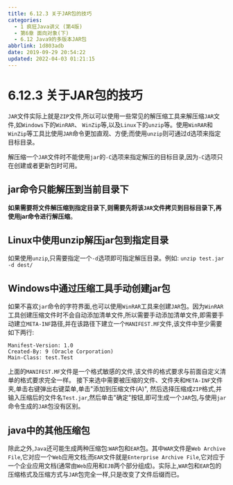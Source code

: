 ```yaml
---
title: 6.12.3 关于JAR包的技巧
categories: 
  - 1 疯狂Java讲义 (第4版)
  - 第6章 面向对象(下)
  - 6.12 Java9的多版本JAR包
abbrlink: 1d803adb
date: 2019-09-29 20:54:22
updated: 2022-04-03 01:21:15
---
```

# 6.12.3 关于JAR包的技巧 #
`JAR`文件实际上就是`ZIP`文件,所以可以使用一些常见的解压缩工具来解压缩`JAR`文件,如`Windows`下的`WinRAR`、 `WinZip`等,以及`Linux`下的`unzip`等。使用`WinRAR`和`WinZip`等工具比使用`JAR`命令更加直观、方便;而使用`unzip`则可通过d选项来指定目标目录。

解压缩一个`JAR`文件时不能使用`jar`的`-C`选项来指定解压的目标目录,因为`-C`选项只在创建或者更新包时可用。
## jar命令只能解压到当前目录下 ##
**如果需要将文件解压缩到指定目录下,则需要先将该`JAR`文件拷贝到目标目录下,再使用jar命令进行解压缩**。
## Linux中使用unzip解压jar包到指定目录 ##
如果使用`unzip`,只需要指定一个`-d`选项即可指定解压目录。例如:
`unzip test.jar -d dest/`
## Windows中通过压缩工具手动创建jar包 ##
如果不喜欢`jar`命令的字符界面,也可以使用`WinRAR`工具来创建`JAR`包。因为`WinRAR`工具创建压缩文件时不会自动添加清单文件,所以需要手动添加清单文件,即需要手动建立`META-INF`路径,并在该路径下建立一个`MANIFEST.MF`文件,该文件中至少需要如下两行:
```
Manifest-Version: 1.0
Created-By: 9 (Oracle Corporation)
Main-Class: test.Test

```
上面的`MANIFEST.MF`文件是一个格式敏感的文件,该文件的格式要求与前面自定义清单的格式要求完全一样。
接下来选中需要被压缩的文件、文件夹和`META-INF`文件夹,单击右键弹出右键菜单,单击"添加到压缩文件(A)",
然后选择压缩成`ZIP`格式,并输入压缩后的文件名`Test.jar`,然后单击"确定"按钮,即可生成一个`JAR`包,与使用`jar`命令生成的`JAR`包没有区别。
## java中的其他压缩包 ##
除此之外,`Java`还可能生成两种压缩包:`WAR`包和`EAR`包。其中`WAR`文件是`Web Archive File`,它对应一个`Web`应用文档;而`EAR`文件就是`Enterprise Archive File`,它对应于一个企业应用文档(通常由`Web`应用和`EJB`两个部分组成)。实际上,`WAR`包和`EAR`包的压缩格式及压缩方式与`JAR`包完全一样,只是改变了文件后缀而已。


